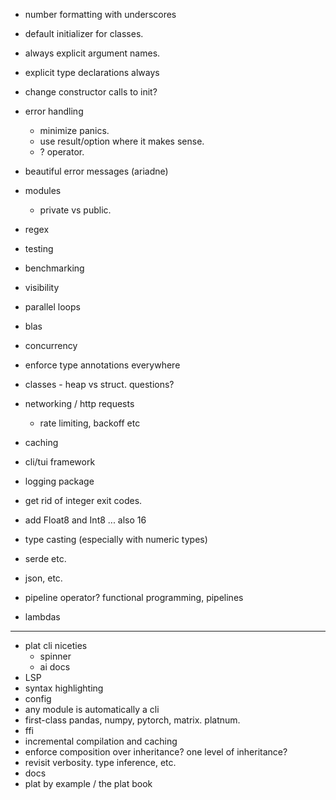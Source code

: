 * number formatting with underscores
* default initializer for classes. 
* always explicit argument names. 
* explicit type declarations always
* change constructor calls to init? 

* error handling
  * minimize panics. 
  * use result/option where it makes sense. 
  * ? operator. 
* beautiful error messages (ariadne)
* modules
  * private vs public. 
* regex
* testing
* benchmarking
* visibility 
* parallel loops
* blas
* concurrency
* enforce type annotations everywhere
* classes - heap vs struct. questions? 
* networking / http requests
  * rate limiting, backoff etc
* caching
* cli/tui framework
* logging package
* get rid of integer exit codes. 
* add Float8 and Int8 ... also 16
* type casting (especially with numeric types)
* serde etc. 
* json, etc. 
* pipeline operator? functional programming, pipelines
* lambdas 

--- 
* plat cli niceties
  * spinner
  * ai docs
* LSP
* syntax highlighting
* config 
* any module is automatically a cli
* first-class pandas, numpy, pytorch, matrix. platnum. 
* ffi
* incremental compilation and caching 
* enforce composition over inheritance? one level of inheritance? 
* revisit verbosity. type inference, etc. 
* docs
* plat by example / the plat book

